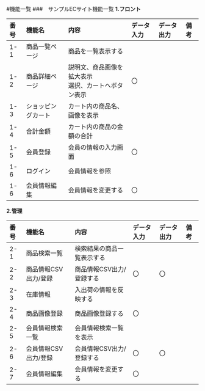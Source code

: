 #機能一覧
###　サンプルECサイト機能一覧
**1.フロント**

|番号|機能名|内容|データ入力|データ出力|備考|
|:---|:---|:---|:---|:---|:---|
|1-1|商品一覧ページ|商品を一覧表示する||||
|1-2|商品詳細ページ|説明文、商品画像を拡大表示<br>選択、カートへボタン表示|〇|||
|1-3|ショッピングカート|カート内の商品名、画像を表示||||
|1-4|合計金額|カート内の商品の金額の合計||||
|1-5|会員登録|会員の情報の入力画面|〇|||
|1-6|ログイン|会員情報を参照||||
|1-6|会員情報編集|会員情報を変更する|〇|||

**2.管理**

|番号|機能名|内容|データ入力|データ出力|備考|
|:---|:---|:---|:---|:---|:---|
|2-1|商品検索一覧|検索結果の商品一覧表示する||||
|2-2|商品情報CSV出力/登録|商品情報CSV出力/登録する|〇|〇||
|2-3|在庫情報|入出荷の情報を反映する||||
|2-4|商品画像登録|商品画像登録する|〇|||
|2-5|会員情報検索一覧|会員情報検索一覧を表示||||
|2-6|会員情報CSV出力/登録|会員情報CSV出力/登録する|〇|〇||
|2-7|会員情報編集|会員情報を変更する|〇|||
